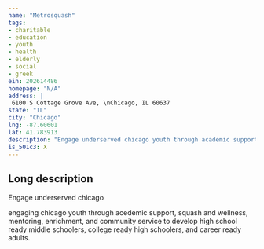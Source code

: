 ```yaml
---
name: "Metrosquash"
tags:
- charitable
- education
- youth
- health
- elderly
- social
- greek
ein: 202614486
homepage: "N/A"
address: |
 6100 S Cottage Grove Ave, \nChicago, IL 60637
state: "IL"
city: "Chicago"
lng: -87.60601
lat: 41.783913
description: "Engage underserved chicago youth through academic support, squash and wellness, mentoring, enrichment, and community service to develop high school ready middle schoolers, college ready high schoolers, and career ready adults"
is_501c3: X
---
```


## Long description

Engage underserved chicago
  
  engaging chicago youth through acedemic support, squash and wellness, mentoring, enrichment, and community service to develop high school ready middle schoolers, college ready high schoolers, and career ready adults. 
